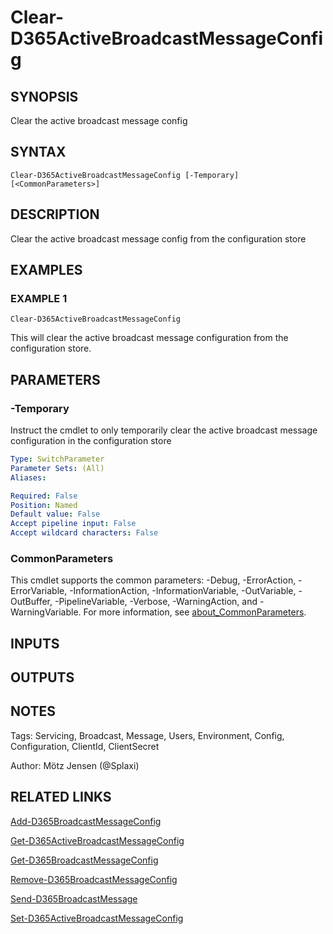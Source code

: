 ﻿---
external help file: d365fo.tools-help.xml
Module Name: d365fo.tools
online version:
schema: 2.0.0
---

# Clear-D365ActiveBroadcastMessageConfig

## SYNOPSIS
Clear the active broadcast message config

## SYNTAX

```
Clear-D365ActiveBroadcastMessageConfig [-Temporary] [<CommonParameters>]
```

## DESCRIPTION
Clear the active broadcast message config from the configuration store

## EXAMPLES

### EXAMPLE 1
```
Clear-D365ActiveBroadcastMessageConfig
```

This will clear the active broadcast message configuration from the configuration store.

## PARAMETERS

### -Temporary
Instruct the cmdlet to only temporarily clear the active broadcast message configuration in the configuration store

```yaml
Type: SwitchParameter
Parameter Sets: (All)
Aliases:

Required: False
Position: Named
Default value: False
Accept pipeline input: False
Accept wildcard characters: False
```

### CommonParameters
This cmdlet supports the common parameters: -Debug, -ErrorAction, -ErrorVariable, -InformationAction, -InformationVariable, -OutVariable, -OutBuffer, -PipelineVariable, -Verbose, -WarningAction, and -WarningVariable. For more information, see [about_CommonParameters](http://go.microsoft.com/fwlink/?LinkID=113216).

## INPUTS

## OUTPUTS

## NOTES
Tags: Servicing, Broadcast, Message, Users, Environment, Config, Configuration, ClientId, ClientSecret

Author: Mötz Jensen (@Splaxi)

## RELATED LINKS

[Add-D365BroadcastMessageConfig]()

[Get-D365ActiveBroadcastMessageConfig]()

[Get-D365BroadcastMessageConfig]()

[Remove-D365BroadcastMessageConfig]()

[Send-D365BroadcastMessage]()

[Set-D365ActiveBroadcastMessageConfig]()

